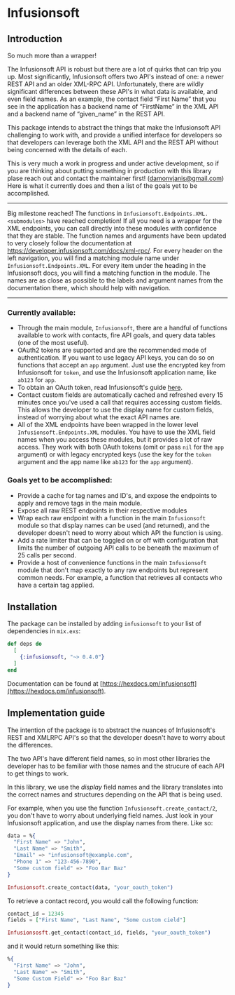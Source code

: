 # Infusionsoft

## Introduction

So much more than a wrapper!

The Infusionsoft API is robust but there are a lot of quirks that can trip you up. Most significantly, Infusionsoft offers two API's instead of one: a newer REST API and an older XML-RPC API. Unfortunately, there are wildly significant differences between these API's in what data is available, and even field names. As an example, the contact field “First Name” that you see in the application has a backend name of “FirstName” in the XML API and a backend name of “given_name” in the REST API.

This package intends to abstract the things that make the Infusionsoft API challenging to work with, and provide a unified interface for developers so that developers can leverage both the XML API and the REST API without being concerned with the details of each.

This is very much a work in progress and under active development, so if you are thinking about putting something in production with this library plase reach out and contact the maintainer first! (damonvjanis@gmail.com) Here is what it currently does and then a list of the goals yet to be accomplished.

* **
Big milestone reached! The functions in `Infusionsoft.Endpoints.XML.<submodules>` have reached completion! If all you need is a wrapper for the XML endpoints, you can call directly into these modules with confidence that they are stable. The function names and arguments have been updated to very closely follow the documentation at https://developer.infusionsoft.com/docs/xml-rpc/. For every header on the left navigation, you will find a matching module name under `Infusionsoft.Endpoints.XML`. For every item under the heading in the Infusionsoft docs, you will find a matching function in the module. The names are as close as possible to the labels and argument names from the documentation there, which should help with navigation.
* **

### Currently available:

- Through the main module, `Infusionsoft`, there are a handful of functions available to work with contacts, fire API goals, and query data tables (one of the most useful).
- OAuth2 tokens are supported and are the recommended mode of authentication. If you want to use legacy API keys, you can do so on functions that accept an `app` argument. Just use the encrypted key from Infusionsoft for `token`, and use the Infusionsoft application name, like `ab123` for `app`.
- To obtain an OAuth token, read Infusionsoft's guide [here](https://developer.infusionsoft.com/getting-started-oauth-keys/).
- Contact custom fields are automatically cached and refreshed every 15 minutes once you've used a call that requires accessing custom fields. This allows the developer to use the display name for custom fields, instead of worrying about what the exact API names are.
- All of the XML endpoints have been wrapped in the lower level `Infusionsoft.Endpoints.XML` modules. You have to use the XML field names when you access these modules, but it provides a lot of raw access. They work with both OAuth tokens (omit or pass `nil` for the `app` argument) or with legacy encrypted keys (use the key for the `token` argument and the app name like `ab123` for the `app` argument).

### Goals yet to be accomplished:

- Provide a cache for tag names and ID's, and expose the endpoints to apply and remove tags in the main module.
- Expose all raw REST endpoints in their respective modules
- Wrap each raw endpoint with a function in the main `Infusionsoft` module so that display names can be used (and returned), and the developer doesn't need to worry about which API the function is using.
- Add a rate limiter that can be toggled on or off with configuration that limits the number of outgoing API calls to be beneath the maximum of 25 calls per second.
- Provide a host of convenience functions in the main `Infusionsoft` module that don't map exactly to any raw endpoints but represent common needs. For example, a function that retrieves all contacts who have a certain tag applied.

## Installation

The package can be installed
by adding `infusionsoft` to your list of dependencies in `mix.exs`:

```elixir
def deps do
  [
    {:infusionsoft, "~> 0.4.0"}
  ]
end
```

Documentation can
be found at [https://hexdocs.pm/infusionsoft](https://hexdocs.pm/infusionsoft).

## Implementation guide
The intention of the package is to abstract the nuances of Infusionsoft's REST and XMLRPC API's so that the developer doesn't have to worry about the differences.

The two API's have different field names, so in most other libraries the developer has to be familiar with those names and the strucure of each API to get things to work.

In this library, we use the _display_ field names and the library translates into the correct names and structures depending on the API that is being used.

For example, when you use the function `Infusionsoft.create_contact/2`, you don't have to worry about underlying field names. Just look in your Infusionsoft application, and use the display names from there. Like so:

```elixir
data = %{
  "First Name" => "John",
  "Last Name" => "Smith",
  "Email" => "infusionsoft@example.com",
  "Phone 1" => "123-456-7890",
  "Some custom field" => "Foo Bar Baz"
}

Infusionsoft.create_contact(data, "your_oauth_token")
```

To retrieve a contact record, you would call the following function:

```elixir
contact_id = 12345
fields = ["First Name", "Last Name", "Some custom cield"]

Infusionsosft.get_contact(contact_id, fields, "your_oauth_token")
```

and it would return something like this:
```elixir
%{
  "First Name" => "John",
  "Last Name" => "Smith",
  "Some Custom Field" => "Foo Bar Baz"
}
```